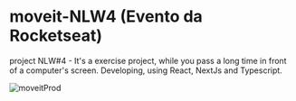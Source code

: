 
# moveit-NLW4 (Evento da Rocketseat)
project NLW#4 - It's  a exercise project, while you pass a long time in front of a computer's screen.  Developing, using React, NextJs and Typescript.

![moveitProd](https://user-images.githubusercontent.com/75499276/111729257-0997db00-8845-11eb-8a80-6d2579b94c8f.png)
